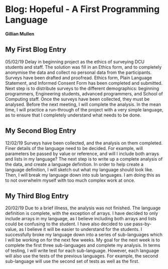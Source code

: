 # Blog: Hopeful - A First Programming Language

**Gillian Mullen**

## My First Blog Entry

05/02/19
Delay in beginning project as the ethics of surveying DCU students and staff. The solution was fill in an Ethics form, and to completely anonymise the data and collect no personal data from the participants.
Surveys have been drafted and proofread. Ethics form, Plain Language Statement, and Informed Consent Form has been completed and submitted.
Next step is to distribute surveys to the different demographics: beginning programmers, Engineering students, advanced programmers, and School of Computing staff. Once the surveys have been collected, they must be analysed.
Before the next meeting, I will complete the analysis. In the mean time, I will practice a run-through of the project with a very simple language, as to ensure that I completely understand what needs to be done.

## My Second Blog Entry

12/02/19
Surveys have been collected, and the analysis on them completed.
Finer details of the language need to be decided. For example, will parameters be passed by value or reference, and will I include both arrays and lists in my language?
The next step is to write up a complete analysis of the data, and create a language definition. In order to help create a language definition, I will sketch out what my language should look like. Then, I will break my language down into sub languages. I am doing this as to not overwhelm myself with too much complex work at once.

## My Third Blog Entry

20/02/19
Due to a brief illness, the analysis was not finished. The language definition is complete, with the exception of arrays. I have decided to only include arrays in my language, as I believe including both arrays and lists could be confusing to the student. I have also decided to use pass-by-value, as I believe it will be easier to understand for the students. I successfully broke my language down into a series of sub-languages which I will be working on for the next few weeks.
My goal for the next week is to complete the first three sub-languages and complete my analysis.
In terms of testing, I will write test for each sub-language. However, each language will also use the tests of the previous languages. For example, the second sub-language will use the second set of tests as well as the first.
